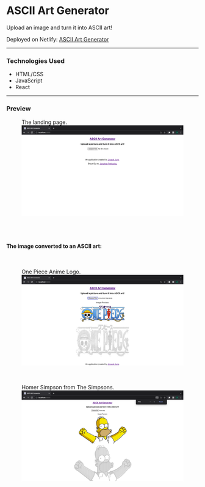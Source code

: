 # ASCII Art Generator

Upload an image and turn it into ASCII art!

Deployed on Netlify: [ASCII Art Generator](https://mp-ascii-art-generator.netlify.app/)

---

### Technologies Used

* HTML/CSS
* JavaScript
* React

---

### Preview
<figure>
    <figcaption>The landing page.</figcaption>
    <img src="./img-readme/landing page.png" alt="Landing Page" width="720">
</figure>
<br>
<br>
<h4>The image converted to an ASCII art:</h4>
<br>
<figure>
    <figcaption>One Piece Anime Logo.</figcaption>
    <img src="./img-readme/(one piece) img converted to ascii.png" alt="Search Result" width="720">
</figure>
<br>
<figure>
    <figcaption>Homer Simpson from The Simpsons.</figcaption>
    <img src="./img-readme/(homer) img converted to ascii.png" alt="Pagination" width="720">
</figure>
<br>